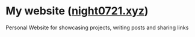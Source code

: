# My website ([night0721.xyz](https://night0721.xyz))

Personal Website for showcasing projects, writing posts and sharing links 
